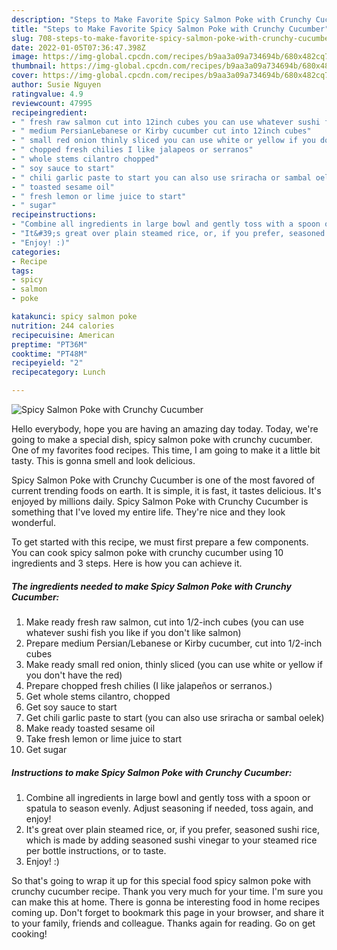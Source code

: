 ```yaml
---
description: "Steps to Make Favorite Spicy Salmon Poke with Crunchy Cucumber"
title: "Steps to Make Favorite Spicy Salmon Poke with Crunchy Cucumber"
slug: 708-steps-to-make-favorite-spicy-salmon-poke-with-crunchy-cucumber
date: 2022-01-05T07:36:47.398Z
image: https://img-global.cpcdn.com/recipes/b9aa3a09a734694b/680x482cq70/spicy-salmon-poke-with-crunchy-cucumber-recipe-main-photo.jpg
thumbnail: https://img-global.cpcdn.com/recipes/b9aa3a09a734694b/680x482cq70/spicy-salmon-poke-with-crunchy-cucumber-recipe-main-photo.jpg
cover: https://img-global.cpcdn.com/recipes/b9aa3a09a734694b/680x482cq70/spicy-salmon-poke-with-crunchy-cucumber-recipe-main-photo.jpg
author: Susie Nguyen
ratingvalue: 4.9
reviewcount: 47995
recipeingredient:
- " fresh raw salmon cut into 12inch cubes you can use whatever sushi fish you like if you dont like salmon"
- " medium PersianLebanese or Kirby cucumber cut into 12inch cubes"
- " small red onion thinly sliced you can use white or yellow if you dont have the red"
- " chopped fresh chilies I like jalapeos or serranos"
- " whole stems cilantro chopped"
- " soy sauce to start"
- " chili garlic paste to start you can also use sriracha or sambal oelek"
- " toasted sesame oil"
- " fresh lemon or lime juice to start"
- " sugar"
recipeinstructions:
- "Combine all ingredients in large bowl and gently toss with a spoon or spatula to season evenly. Adjust seasoning if needed, toss again, and enjoy!"
- "It&#39;s great over plain steamed rice, or, if you prefer, seasoned sushi rice, which is made by adding seasoned sushi vinegar to your steamed rice per bottle instructions, or to taste."
- "Enjoy! :)"
categories:
- Recipe
tags:
- spicy
- salmon
- poke

katakunci: spicy salmon poke 
nutrition: 244 calories
recipecuisine: American
preptime: "PT36M"
cooktime: "PT48M"
recipeyield: "2"
recipecategory: Lunch

---
```



![Spicy Salmon Poke with Crunchy Cucumber](https://img-global.cpcdn.com/recipes/b9aa3a09a734694b/680x482cq70/spicy-salmon-poke-with-crunchy-cucumber-recipe-main-photo.jpg)

Hello everybody, hope you are having an amazing day today. Today, we're going to make a special dish, spicy salmon poke with crunchy cucumber. One of my favorites food recipes. This time, I am going to make it a little bit tasty. This is gonna smell and look delicious.

Spicy Salmon Poke with Crunchy Cucumber is one of the most favored of current trending foods on earth. It is simple, it is fast, it tastes delicious. It's enjoyed by millions daily. Spicy Salmon Poke with Crunchy Cucumber is something that I've loved my entire life. They're nice and they look wonderful.




To get started with this recipe, we must first prepare a few components. You can cook spicy salmon poke with crunchy cucumber using 10 ingredients and 3 steps. Here is how you can achieve it.

<!--inarticleads1-->

##### The ingredients needed to make Spicy Salmon Poke with Crunchy Cucumber:

1. Make ready  fresh raw salmon, cut into 1/2-inch cubes (you can use whatever sushi fish you like if you don&#39;t like salmon)
1. Prepare  medium Persian/Lebanese or Kirby cucumber, cut into 1/2-inch cubes
1. Make ready  small red onion, thinly sliced (you can use white or yellow if you don&#39;t have the red)
1. Prepare  chopped fresh chilies (I like jalapeños or serranos.)
1. Get  whole stems cilantro, chopped
1. Get  soy sauce to start
1. Get  chili garlic paste to start (you can also use sriracha or sambal oelek)
1. Make ready  toasted sesame oil
1. Take  fresh lemon or lime juice to start
1. Get  sugar




<!--inarticleads2-->

##### Instructions to make Spicy Salmon Poke with Crunchy Cucumber:

1. Combine all ingredients in large bowl and gently toss with a spoon or spatula to season evenly. Adjust seasoning if needed, toss again, and enjoy!
1. It&#39;s great over plain steamed rice, or, if you prefer, seasoned sushi rice, which is made by adding seasoned sushi vinegar to your steamed rice per bottle instructions, or to taste.
1. Enjoy! :)




So that's going to wrap it up for this special food spicy salmon poke with crunchy cucumber recipe. Thank you very much for your time. I'm sure you can make this at home. There is gonna be interesting food in home recipes coming up. Don't forget to bookmark this page in your browser, and share it to your family, friends and colleague. Thanks again for reading. Go on get cooking!
